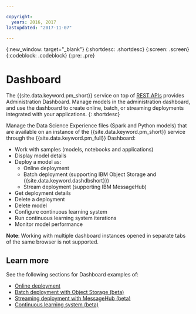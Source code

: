 ```yaml
---

copyright:
  years: 2016, 2017
lastupdated: "2017-11-07"

---
```


{:new_window: target="_blank"}
{:shortdesc: .shortdesc}
{:screen: .screen}
{:codeblock: .codeblock}
{:pre: .pre}

# Dashboard

The {{site.data.keyword.pm_short}} service on top of [REST APIs](https://watson-ml-api.mybluemix.net/) provides Administration Dashboard.
Manage models in the administration dashboard, and use the dashboard to create online, batch, or streaming deployments integrated with your applications.
{: shortdesc}

Manage the Data Science Experience files (Spark and Python models)
that are available on an instance of the {{site.data.keyword.pm_short}} service
through the {{site.data.keyword.pm_full}} Dashboard:

*  Work with samples (models, notebooks and applications)
*  Display model details
*  Deploy a model as:
   *  Online deployment
   *  Batch deployment (supporting IBM Object Storage and {{site.data.keyword.dashdbshort}})
   *  Stream deployment (supporting IBM MessageHub)
*  Get deployment details
*  Delete a deployment
*  Delete model
*  Configure continuous learning system
*  Run continuous learning system iterations
*  Monitor model performance

**Note**: Working with multiple dashboard instances opened in separate tabs of the same browser is not supported.

## Learn more

See the following sections for Dashboard examples of:

*  [Online deployment](pm_service_ui_spark_online.html)
*  [Batch deployment with Object Storage (beta)](pm_service_ui_spark_batch.html)
*  [Streaming deployment with MessageHub (beta)](pm_service_ui_spark_streaming.html)
*  [Continuous learning system (beta)](pm_service_ui_spark_learning_system.html)
